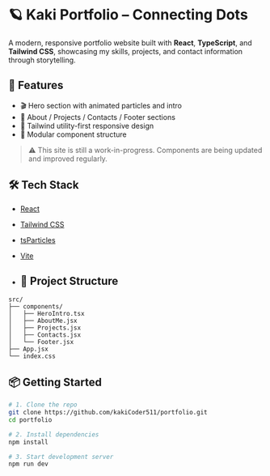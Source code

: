 # 🪐 Kaki Portfolio – Connecting Dots 
A modern, responsive portfolio website built with **React**, **TypeScript**, and **Tailwind CSS**, showcasing my skills, projects, and contact information through storytelling.


## 🚀 Features

- 🎬 Hero section with animated particles and intro
- 🌌 About / Projects / Contacts / Footer sections
- 🌈 Tailwind utility-first responsive design
- 🧠 Modular component structure

> ⚠️ This site is still a work-in-progress. Components are being updated and improved regularly.



## 🛠 Tech Stack

- [React](https://reactjs.org/)
- [Tailwind CSS](https://tailwindcss.com/)
- [tsParticles](https://particles.js.org/)
- [Vite](https://vitejs.dev/)

- ## 📁 Project Structure

```plaintext
src/
├── components/
│   ├── HeroIntro.tsx
│   ├── AboutMe.jsx
│   ├── Projects.jsx
│   ├── Contacts.jsx
│   └── Footer.jsx
├── App.jsx
└── index.css
```
## 📦 Getting Started

```bash
# 1. Clone the repo
git clone https://github.com/kakiCoder511/portfolio.git
cd portfolio

# 2. Install dependencies
npm install

# 3. Start development server
npm run dev
